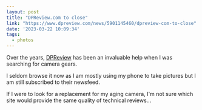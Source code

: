 ```yaml
---
layout: post
title: "DPReview.com to close"
link: "https://www.dpreview.com/news/5901145460/dpreview-com-to-close"
date: '2023-03-22 10:09:34'
tags: 
  - photos
---
```


Over the years, [DPReview](https://www.dpreview.com/) has been an invaluable help when I was searching for camera gears.

I seldom browse it now as I am mostly using my phone to take pictures but I am still subscribed to their newsfeed.

If I were to look for a replacement for my aging camera, I'm not sure which site would provide the same quality of technical reviews...